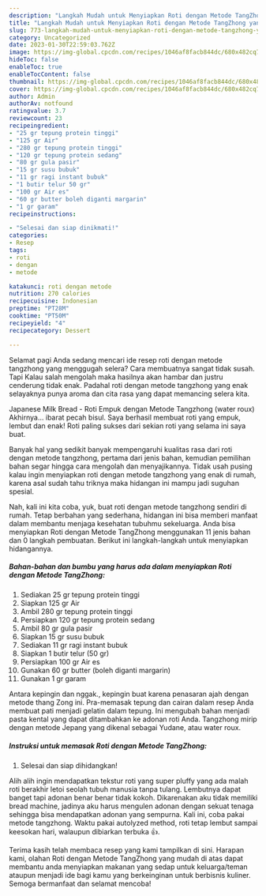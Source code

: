 ```yaml
---
description: "Langkah Mudah untuk Menyiapkan Roti dengan Metode TangZhong yang Bisa Manjain Lidah, Buat Buka Puasa Enak"
title: "Langkah Mudah untuk Menyiapkan Roti dengan Metode TangZhong yang Bisa Manjain Lidah, Buat Buka Puasa Enak"
slug: 773-langkah-mudah-untuk-menyiapkan-roti-dengan-metode-tangzhong-yang-bisa-manjain-lidah-buat-buka-puasa-enak
category: Uncategorized
date: 2023-01-30T22:59:03.762Z
image: https://img-global.cpcdn.com/recipes/1046af8facb844dc/680x482cq70/roti-dengan-metode-tangzhong-foto-resep-utama.jpg
hideToc: false
enableToc: true
enableTocContent: false
thumbnail: https://img-global.cpcdn.com/recipes/1046af8facb844dc/680x482cq70/roti-dengan-metode-tangzhong-foto-resep-utama.jpg
cover: https://img-global.cpcdn.com/recipes/1046af8facb844dc/680x482cq70/roti-dengan-metode-tangzhong-foto-resep-utama.jpg
author: Admin
authorAv: notfound
ratingvalue: 3.7
reviewcount: 23
recipeingredient:
- "25 gr tepung protein tinggi"
- "125 gr Air"
- "280 gr tepung protein tinggi"
- "120 gr tepung protein sedang"
- "80 gr gula pasir"
- "15 gr susu bubuk"
- "11 gr ragi instant bubuk"
- "1 butir telur 50 gr"
- "100 gr Air es"
- "60 gr butter boleh diganti margarin"
- "1 gr garam"
recipeinstructions:

- "Selesai dan siap dinikmati!"
categories:
- Resep
tags:
- roti
- dengan
- metode

katakunci: roti dengan metode 
nutrition: 270 calories
recipecuisine: Indonesian
preptime: "PT28M"
cooktime: "PT50M"
recipeyield: "4"
recipecategory: Dessert

---
```



Selamat pagi Anda sedang mencari ide resep roti dengan metode tangzhong yang menggugah selera? Cara membuatnya sangat tidak susah. Tapi Kalau salah mengolah maka hasilnya akan hambar dan justru cenderung tidak enak. Padahal roti dengan metode tangzhong yang enak selayaknya punya aroma dan cita rasa yang dapat memancing selera kita.


Japanese Milk Bread - Roti Empuk dengan Metode Tangzhong (water roux) Akhirnya… ibarat pecah bisul. Saya berhasil membuat roti yang empuk, lembut dan enak! Roti paling sukses dari sekian roti yang selama ini saya buat.

Banyak hal yang sedikit banyak mempengaruhi kualitas rasa dari roti dengan metode tangzhong, pertama dari jenis bahan, kemudian pemilihan bahan segar hingga cara mengolah dan menyajikannya. Tidak usah pusing kalau ingin menyiapkan roti dengan metode tangzhong yang enak di rumah, karena asal sudah tahu triknya maka hidangan ini mampu jadi suguhan spesial.


Nah, kali ini kita coba, yuk, buat roti dengan metode tangzhong sendiri di rumah. Tetap berbahan yang sederhana, hidangan ini bisa memberi manfaat dalam membantu menjaga kesehatan tubuhmu sekeluarga. Anda bisa menyiapkan Roti dengan Metode TangZhong menggunakan 11 jenis bahan dan 0 langkah pembuatan. Berikut ini langkah-langkah untuk menyiapkan hidangannya.

<!--inarticleads1-->

##### Bahan-bahan dan bumbu yang harus ada dalam menyiapkan Roti dengan Metode TangZhong:

1. Sediakan 25 gr tepung protein tinggi
1. Siapkan 125 gr Air
1. Ambil 280 gr tepung protein tinggi
1. Persiapkan 120 gr tepung protein sedang
1. Ambil 80 gr gula pasir
1. Siapkan 15 gr susu bubuk
1. Sediakan 11 gr ragi instant bubuk
1. Siapkan 1 butir telur (50 gr)
1. Persiapkan 100 gr Air es
1. Gunakan 60 gr butter (boleh diganti margarin)
1. Gunakan 1 gr garam


Antara kepingin dan nggak., kepingin buat karena penasaran ajah dengan metode thang Zong ini. Pra-memasak tepung dan cairan dalam resep Anda membuat pati menjadi gelatin dalam tepung. Ini mengubah bahan menjadi pasta kental yang dapat ditambahkan ke adonan roti Anda. Tangzhong mirip dengan metode Jepang yang dikenal sebagai Yudane, atau water roux. 

<!--inarticleads2-->

##### Instruksi untuk memasak Roti dengan Metode TangZhong:


1. Selesai dan siap dihidangkan!

Alih alih ingin mendapatkan tekstur roti yang super pluffy yang ada malah roti berakhir letoi seolah tubuh manusia tanpa tulang. Lembutnya dapat banget tapi adonan benar benar tidak kokoh. Dikarenakan aku tidak memiliki bread machine, jadinya aku harus mengulen adonan dengan sekuat tenaga sehingga bisa mendapatkan adonan yang sempurna. Kali ini, coba pakai metode tangzhong. Waktu pakai autolyzed method, roti tetap lembut sampai keesokan hari, walaupun dibiarkan terbuka 👍. 

Terima kasih telah membaca resep yang kami tampilkan di sini. Harapan kami, olahan Roti dengan Metode TangZhong yang mudah di atas dapat membantu anda menyiapkan makanan yang sedap untuk keluarga/teman ataupun menjadi ide bagi kamu yang berkeinginan untuk berbisnis kuliner. Semoga bermanfaat dan selamat mencoba!
